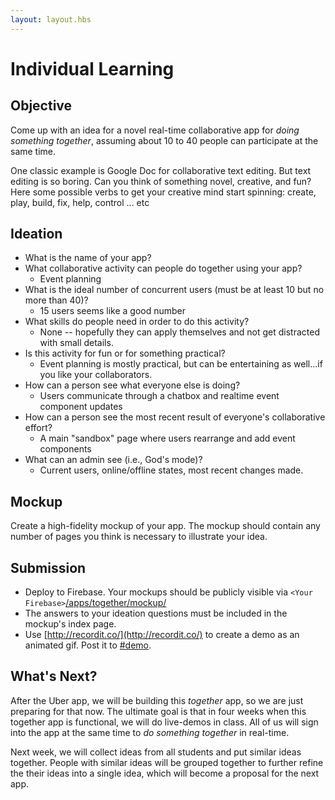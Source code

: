 ```yaml
---
layout: layout.hbs
---
```


# Individual Learning

## Objective

Come up with an idea for a novel real-time collaborative app for
 _doing something together_,
assuming about 10 to 40 people can participate at the same time.

One classic example is Google Doc for collaborative text editing. But
text editing is so boring. Can you think of something novel, creative, and fun?
Here some possible verbs to get your creative mind start spinning:
create, play, build, fix, help, control ... etc

## Ideation

* What is the name of your app?
* What collaborative activity can people do together using your app?
	* Event planning
* What is the ideal number of concurrent users (must be at least 10 but no more than 40)?
	* 15 users seems like a good number
* What skills do people need in order to do this activity?
	* None -- hopefully they can apply themselves and not get distracted with small details.
* Is this activity for fun or for something practical?
	* Event planning is mostly practical, but can be entertaining as well...if you like your collaborators.
* How can a person see what everyone else is doing?
	* Users communicate through a chatbox and realtime event component updates
* How can a person see the most recent result of everyone's collaborative effort?
	* A main "sandbox" page where users rearrange and add event components
* What can an admin see (i.e., God's mode)?
	* Current users, online/offline states, most recent changes made.

## Mockup

Create a high-fidelity mockup of your app. The mockup should contain any
number of pages you think is necessary to illustrate your idea.

## Submission

* Deploy to Firebase. Your mockups should be publicly visible via `<Your Firebase>`[/apps/together/mockup/](/apps/together/mockup/index.html)
* The answers to your ideation questions must be included in the mockup's
index page.
* Use [http://recordit.co/](http://recordit.co/) to create a demo as an animated
gif. Post it to [#demo](https://ucdd2016.slack.com/messages/demo/).

## What's Next?

After the Uber app, we will be building this _together_ app, so we are just preparing
for that now. The ultimate goal is that in four weeks when this together app is
functional, we will do live-demos in class. All of us will sign into the app
at the same time to _do something together_ in real-time.

Next week, we will collect ideas from all students and put similar ideas together.
People with similar ideas will be grouped together to further refine the their
ideas into a single idea, which will become a proposal for the next app.
